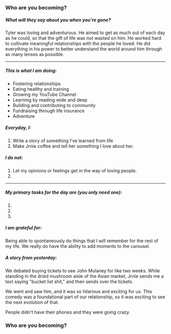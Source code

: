 ### Who are you becoming?

##### What will they say about you when you're gone?

Tyler was loving and adventurous. He aimed to get as much out of each day as he could, so that the gift of life was not wasted on him. He worked hard to cultivate meaningful relationships with the people he loved. He did everything in his power to better understand the world around him through as many lenses as possible.

---

##### This is what I am doing:

- Fostering relationships
- Eating healthy and training
- Growing my YouTube Channel
- Learning by reading wide and deep
- Building and contributing to community
- Fundraising through life insurance
- Adventure


##### Everyday, I:
1. Write a story of something I've learned from life
2. Make Jrnie coffee and tell her something I love about her.
 


##### I do not:
1. Let my opinions or feelings get in the way of loving people.
2. 

---

##### My primary tasks for the day are (you only need one):
1. 
2. 
3. 

##### I am grateful for:
Being able to spontaneously do things that I will remember for the rest of my life. We really do have the ability to add moments to the carousel. 


##### A story from yesterday:

We debated buying tickets to see John Mulaney for like two weeks. While standing in the dried mushroom aisle of the Asian market, Jrnie sends me a text saying "bucket list shit," and then sends over the tickets. 

We went and saw him, and it was so hilarious and exciting for us. This comedy was a foundational part of our relationship, so it was exciting to see the next evolution of that.


People didn't have their phones and they were going crazy.



### Who are you becoming?